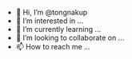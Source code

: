 - 👋 Hi, I’m @tongnakup
- 👀 I’m interested in ...
- 🌱 I’m currently learning ...
- 💞️ I’m looking to collaborate on ...
- 📫 How to reach me ...

<!---
tongnakup/tongnakup is a ✨ special ✨ repository because its `README.md` (this file) appears on your GitHub profile.
You can click the Preview link to take a look at your changes.
--->

